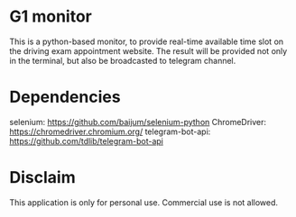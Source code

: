 ﻿# G1 monitor

This is a python-based monitor, to provide real-time available time slot on the driving exam appointment website.  The result will be provided not only in the terminal, but also be broadcasted to telegram channel.

# Dependencies

selenium: https://github.com/baijum/selenium-python
ChromeDriver: https://chromedriver.chromium.org/
telegram-bot-api: https://github.com/tdlib/telegram-bot-api

# Disclaim

This application is only for personal use. Commercial use is not allowed.

